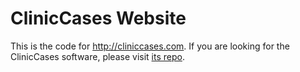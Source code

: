 # ClinicCases Website

This is the code for http://cliniccases.com.  If you are looking for the ClinicCases software, 
please visit [its repo](https://github.com/judsonmitchell/ClinicCases).
